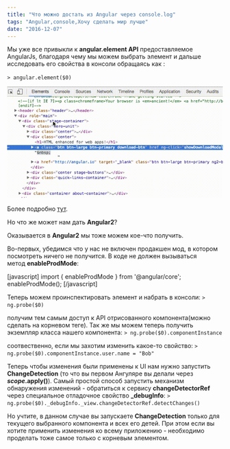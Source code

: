 ```yaml
---
title: "Что можно достать из Angular через console.log"
tags: "Angular,console,Хочу сделать мир лучше"
date: "2016-12-07"
---
```


Мы уже все привыкли к **angular.element API** предоставляемое AngularJs, благодаря чему мы можем выбрать элемент и дальше исследовать его свойства в консоли обращаясь как :

`> angular.element($0)`

![angular-element](images/angular-element.gif)

Более подробно [тут](https://stepansuvorov.com/blog/2013/03/angularjs-%D0%BF%D0%BE%D0%BB%D1%83%D1%87%D0%B0%D0%B5%D0%BC-scopeinjectorcontroller-%D0%B8%D0%B7-dom/).

Но что же может нам дать **Angular2**?

Оказывается в **Angular2** мы тоже можем кое-что получить.

Во-первых, убедимся что у нас не включен продакшен мод, в котором посмотреть ничего не получится. В коде не должен вызываться метод **enableProdMode**:

\[javascript\] import { enableProdMode } from '@angular/core'; enableProdMode(); \[/javascript\]

Теперь можем проинспектировать элемент и набрать в консоли: `> ng.probe($0)`

получим тем самым доступ к API отрисованного компонента(можно сделать на корневом теге). Так же мы можем теперь получить экземпляр класса нашего компонента: `> ng.probe($0).componentInstance`

соотвественно, если мы захотим изменить какое-то свойство: `> ng.probe($0).componentInstance.user.name = "Bob"`

Теперь чтобы изменения были применены к UI нам нужно запустить **ChangeDetection** (то что вы первом Ангуляре вы делали через **$scope.$apply()**). Самый простой способ запустить механизм обнаружения изменений - обратиться к сервису **changeDetectorRef** через специальное отладочное свойство **\_debugInfo**: `> ng.probe($0)._debugInfo._view.changeDetectorRef.detectChanges()`

Но учтите, в данном случае вы запускаете **ChangeDetection** только для текущего выбранного компонента и всех его детей. При этом если вы хотите применить изменения ко всему приложению - необходимо проделать тоже самое только с корневым элементом.
